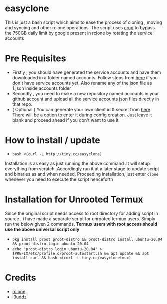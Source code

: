 # easyclone
This is just a bash script which aims to ease the process of cloning , moving and syncing and other rclone operations.
The script uses [crop](https://github.com/l3uddz/crop) to bypass the 750GB daily limit by google present in rclone by rotating the service accounts

# Pre Requisites
* Firstly , you should have generated the service accounts and have them downloaded in a folder named accounts. Follow steps from [here](https://github.com/smartass08/Service-Accounts-to-Google-groups/blob/master/README.md) if you don't have service accounts yet. Also rename any of the json file as 1.json inside accounts folder
* Secondly , you need to make a new repository named accounts in your github account and upload all the service accounts json files directly in that repo.
* ( Optional )  You can generate your own client id & secret from [here](https://developers.google.com/drive/api/v3/quickstart/python). There will be a option to enter it during config creation. Just leave it blank and proceed ahead if you don't want to use it

# How to install / update
* ```bash <(curl -L http://tiny.cc/easyclone)```

Installation is as easy as just running the above command .It will setup everything from scratch .Accordingly run it at a later stage to update script and binaries as and when needed.
Proceeding installation, just enter ```clone``` whenever you need to execute the script henceforth 

# Installation for Unrooted Termux 
Since the original script needs access to root directory for adding script in source , i have made a separate script for unrooted termux users. Simply run the below given 2 commands. **Termux users with root access should use the above universal script only**
* ```pkg install proot proot-distro && proot-distro install ubuntu-20.04 && proot-distro login ubuntu-20.04```
* ```echo "proot-distro login ubuntu-20.04" > $PREFIX/etc/profile.d/proot-autostart.sh && apt update && apt install curl && bash <(curl -L tiny.cc/easyclonetmux)```
# Credits
* [rclone](https://github.com/rclone/rclone)
* [l3uddz](https://github.com/l3uddz/crop)    
